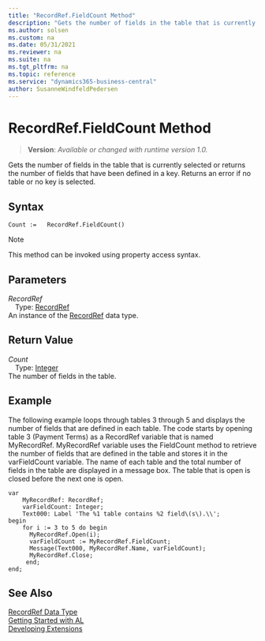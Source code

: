 ```yaml
---
title: "RecordRef.FieldCount Method"
description: "Gets the number of fields in the table that is currently selected or returns the number of fields that have been defined in a key. Returns an error if no table or no key is selected."
ms.author: solsen
ms.custom: na
ms.date: 05/31/2021
ms.reviewer: na
ms.suite: na
ms.tgt_pltfrm: na
ms.topic: reference
ms.service: "dynamics365-business-central"
author: SusanneWindfeldPedersen
---
```

[//]: # (START>DO_NOT_EDIT)
[//]: # (IMPORTANT:Do not edit any of the content between here and the END>DO_NOT_EDIT.)
[//]: # (Any modifications should be made in the .xml files in the ModernDev repo.)
# RecordRef.FieldCount Method
> **Version**: _Available or changed with runtime version 1.0._

Gets the number of fields in the table that is currently selected or returns the number of fields that have been defined in a key. Returns an error if no table or no key is selected.


## Syntax
```
Count :=   RecordRef.FieldCount()
```
> [!NOTE]
> This method can be invoked using property access syntax.

## Parameters
*RecordRef*  
&emsp;Type: [RecordRef](recordref-data-type.md)  
An instance of the [RecordRef](recordref-data-type.md) data type.  

## Return Value
*Count*  
&emsp;Type: [Integer](../integer/integer-data-type.md)  
The number of fields in the table.


[//]: # (IMPORTANT: END>DO_NOT_EDIT)

## Example  
 The following example loops through tables 3 through 5 and displays the number of fields that are defined in each table. The code starts by opening table 3 \(Payment Terms\) as a RecordRef variable that is named MyRecordRef. MyRecordRef variable uses the FieldCount method to retrieve the number of fields that are defined in the table and stores it in the varFieldCount variable. The name of each table and the total number of fields in the table are displayed in a message box. The table that is open is closed before the next one is open. 

```al
var
    MyRecordRef: RecordRef;
    varFieldCount: Integer;
    Text000: Label 'The %1 table contains %2 field\(s\).\\';
begin    
    for i := 3 to 5 do begin  
      MyRecordRef.Open(i);  
      varFieldCount := MyRecordRef.FieldCount;  
      Message(Text000, MyRecordRef.Name, varFieldCount);  
      MyRecordRef.Close;  
     end;  
end;
```  
  

## See Also
[RecordRef Data Type](recordref-data-type.md)  
[Getting Started with AL](../../devenv-get-started.md)  
[Developing Extensions](../../devenv-dev-overview.md)